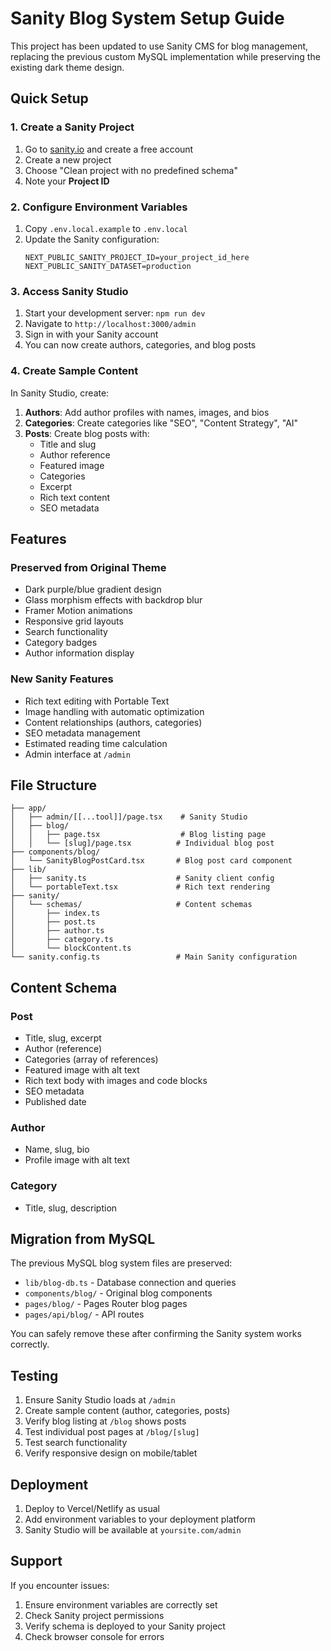 # Sanity Blog System Setup Guide

This project has been updated to use Sanity CMS for blog management, replacing the previous custom MySQL implementation while preserving the existing dark theme design.

## Quick Setup

### 1. Create a Sanity Project

1. Go to [sanity.io](https://sanity.io) and create a free account
2. Create a new project
3. Choose "Clean project with no predefined schema"
4. Note your **Project ID**

### 2. Configure Environment Variables

1. Copy `.env.local.example` to `.env.local`
2. Update the Sanity configuration:
   ```
   NEXT_PUBLIC_SANITY_PROJECT_ID=your_project_id_here
   NEXT_PUBLIC_SANITY_DATASET=production
   ```

### 3. Access Sanity Studio

1. Start your development server: `npm run dev`
2. Navigate to `http://localhost:3000/admin`
3. Sign in with your Sanity account
4. You can now create authors, categories, and blog posts

### 4. Create Sample Content

In Sanity Studio, create:

1. **Authors**: Add author profiles with names, images, and bios
2. **Categories**: Create categories like "SEO", "Content Strategy", "AI"
3. **Posts**: Create blog posts with:
   - Title and slug
   - Author reference
   - Featured image
   - Categories
   - Excerpt
   - Rich text content
   - SEO metadata

## Features

### Preserved from Original Theme
- Dark purple/blue gradient design
- Glass morphism effects with backdrop blur
- Framer Motion animations
- Responsive grid layouts
- Search functionality
- Category badges
- Author information display

### New Sanity Features
- Rich text editing with Portable Text
- Image handling with automatic optimization
- Content relationships (authors, categories)
- SEO metadata management
- Estimated reading time calculation
- Admin interface at `/admin`

## File Structure

```
├── app/
│   ├── admin/[[...tool]]/page.tsx    # Sanity Studio
│   ├── blog/
│   │   ├── page.tsx                  # Blog listing page
│   │   └── [slug]/page.tsx          # Individual blog post
├── components/blog/
│   └── SanityBlogPostCard.tsx       # Blog post card component
├── lib/
│   ├── sanity.ts                    # Sanity client config
│   └── portableText.tsx             # Rich text rendering
├── sanity/
│   └── schemas/                     # Content schemas
│       ├── index.ts
│       ├── post.ts
│       ├── author.ts
│       ├── category.ts
│       └── blockContent.ts
└── sanity.config.ts                 # Main Sanity configuration
```

## Content Schema

### Post
- Title, slug, excerpt
- Author (reference)
- Categories (array of references)
- Featured image with alt text
- Rich text body with images and code blocks
- SEO metadata
- Published date

### Author
- Name, slug, bio
- Profile image with alt text

### Category
- Title, slug, description

## Migration from MySQL

The previous MySQL blog system files are preserved:
- `lib/blog-db.ts` - Database connection and queries
- `components/blog/` - Original blog components
- `pages/blog/` - Pages Router blog pages
- `pages/api/blog/` - API routes

You can safely remove these after confirming the Sanity system works correctly.

## Testing

1. Ensure Sanity Studio loads at `/admin`
2. Create sample content (author, categories, posts)
3. Verify blog listing at `/blog` shows posts
4. Test individual post pages at `/blog/[slug]`
5. Test search functionality
6. Verify responsive design on mobile/tablet

## Deployment

1. Deploy to Vercel/Netlify as usual
2. Add environment variables to your deployment platform
3. Sanity Studio will be available at `yoursite.com/admin`

## Support

If you encounter issues:
1. Ensure environment variables are correctly set
2. Check Sanity project permissions
3. Verify schema is deployed to your Sanity project
4. Check browser console for errors